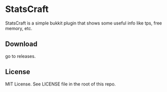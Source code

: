 # StatsCraft

StatsCraft is a simple bukkit plugin that shows some useful info like tps, free memory, etc.

## Download

go to releases.

## License

MIT License. See LICENSE file in the root of this repo.
